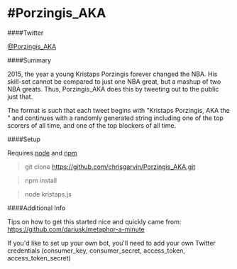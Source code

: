 #Porzingis_AKA
==========

####Twitter

[@Porzingis_AKA](https://twitter.com/Porzingis_AKA)

####Summary

2015, the year a young Kristaps Porzingis forever changed the NBA. His skill-set cannot be compared to just one NBA great, but a mashup of two NBA greats. Thus, Porzingis_AKA does this by tweeting out to the public just that.

The format is such that each tweet begins with "Kristaps Porzingis, AKA the " and continues with a randomly generated string including one of the top scorers of all time, and one of the top blockers of all time.

####Setup

Requires [node](http://nodejs.org/) and [npm](http://npmjs.org/)

> git clone https://github.com/chrisgarvin/Porzingis_AKA.git

> npm install

> node kristaps.js

####Additional Info

Tips on how to get this started nice and quickly came from: https://github.com/dariusk/metaphor-a-minute

If you'd like to set up your own bot, you'll need to add your own Twitter credentials (consumer_key, consumer_secret, access_token, access_token_secret)
